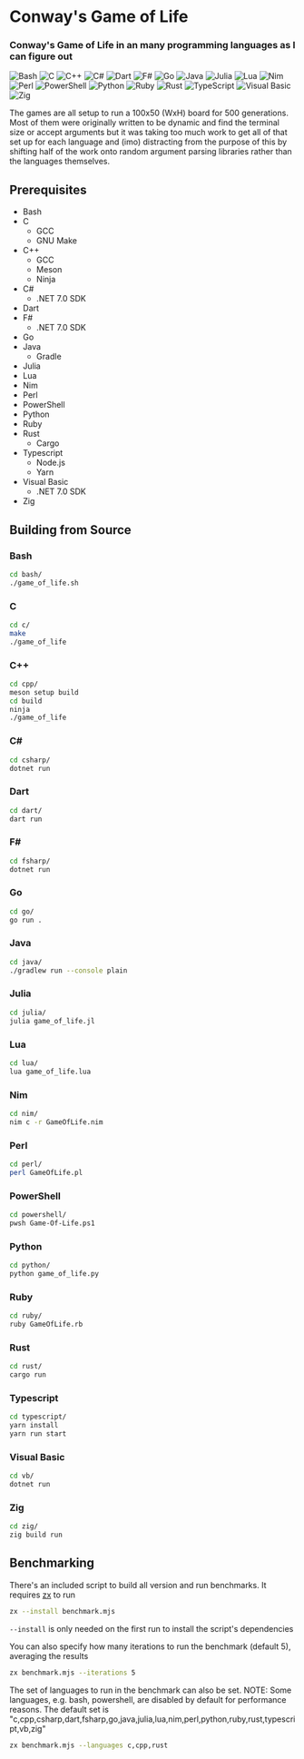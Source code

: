 # Conway's Game of Life

### Conway's Game of Life in an many programming languages as I can figure out

![Bash](https://img.shields.io/badge/bash-%23121011.svg?style=for-the-badge&logo=gnu-bash&logoColor=white)
![C](https://img.shields.io/badge/c-%2300599C.svg?style=for-the-badge&logo=c&logoColor=white)
![C++](https://img.shields.io/badge/c++-%2300599C.svg?style=for-the-badge&logo=c%2B%2B&logoColor=white)
![C#](https://img.shields.io/badge/c%23-%23239120.svg?style=for-the-badge&logo=.net&logoColor=white)
![Dart](https://img.shields.io/badge/dart-%230175C2.svg?style=for-the-badge&logo=dart&logoColor=white)
![F#](https://img.shields.io/badge/f%23-%2330B9DB.svg?style=for-the-badge&logo=.net&logoColor=white)
![Go](https://img.shields.io/badge/go-%2300ADD8.svg?style=for-the-badge&logo=go&logoColor=white)
![Java](https://img.shields.io/badge/java-%23ED8B00.svg?style=for-the-badge&logo=openjdk&logoColor=white)
![Julia](https://img.shields.io/badge/-Julia-9558B2?style=for-the-badge&logo=julia&logoColor=white)
![Lua](https://img.shields.io/badge/lua-%232C2D72.svg?style=for-the-badge&logo=lua&logoColor=white)
![Nim](https://img.shields.io/badge/nim-%23FFE953.svg?style=for-the-badge&logo=nim&logoColor=black)
![Perl](https://img.shields.io/badge/perl-%2339457E.svg?style=for-the-badge&logo=perl&logoColor=white)
![PowerShell](https://img.shields.io/badge/PowerShell-%235391FE.svg?style=for-the-badge&logo=powershell&logoColor=white)
![Python](https://img.shields.io/badge/python-3670A0?style=for-the-badge&logo=python&logoColor=ffdd54)
![Ruby](https://img.shields.io/badge/ruby-%23CC342D.svg?style=for-the-badge&logo=ruby&logoColor=white)
![Rust](https://img.shields.io/badge/rust-%23000000.svg?style=for-the-badge&logo=rust&logoColor=white)
![TypeScript](https://img.shields.io/badge/typescript-%23007ACC.svg?style=for-the-badge&logo=typescript&logoColor=white)
![Visual Basic](https://img.shields.io/badge/visual_basic-%2368217a.svg?style=for-the-badge&logo=.net&logoColor=white)
![Zig](https://img.shields.io/badge/Zig-%23F7A442.svg?style=for-the-badge&logo=zig&logoColor=black)

<!-- ![Assembly](https://img.shields.io/badge/Assembly-black?style=for-the-badge&logo=arm&logoColor=white)
![Fortran](https://img.shields.io/badge/D-AA0000.svg?style=for-the-badge&logo=d&logoColor=white)
![Elixir](https://img.shields.io/badge/elixir-%234B275F.svg?style=for-the-badge&logo=elixir&logoColor=white)
![F#](https://img.shields.io/badge/f%23-%23239120.svg?style=for-the-badge&logo=.net&logoColor=white)
![Fortran](https://img.shields.io/badge/Fortran-%23734F96.svg?style=for-the-badge&logo=fortran&logoColor=white)
![Go](https://img.shields.io/badge/go-%2300ADD8.svg?style=for-the-badge&logo=go&logoColor=white)
![Haskell](https://img.shields.io/badge/Haskell-5e5086?style=for-the-badge&logo=haskell&logoColor=white)
-->

The games are all setup to run a 100x50 (WxH) board for 500 generations. Most of them were originally written to be dynamic and find the terminal
size or accept arguments but it was taking too much work to get all of that set up for each language and (imo) distracting from the purpose of this
by shifting half of the work onto random argument parsing libraries rather than the languages themselves.

## Prerequisites

<!-- - Assembly
  - GNU Binutils (as & ld)
  - Raspberry Pi 4
 - D
  - GCC (GDC)
- Elixir
- Fortran
  - GCC (gfortran)
- Haskell
  - GHC
-->
- Bash
- C
  - GCC
  - GNU Make
- C++
  - GCC
  - Meson
  - Ninja
- C#
  - .NET 7.0 SDK
- Dart
- F#
  - .NET 7.0 SDK
- Go
- Java
  - Gradle
- Julia
- Lua
- Nim
- Perl
- PowerShell
- Python
- Ruby
- Rust
  - Cargo
- Typescript
  - Node.js
  - Yarn
- Visual Basic
  - .NET 7.0 SDK
- Zig

## Building from Source

<!-- ### Assembly

This is written for a Raspberry Pi 4 running aarch64 Linux

```sh
cd asm/
make
./game_of_life
``` -->

### Bash

```sh
cd bash/
./game_of_life.sh
```

### C

```sh
cd c/
make
./game_of_life
```

### C++

```sh
cd cpp/
meson setup build
cd build
ninja
./game_of_life
```

### C\#

```sh
cd csharp/
dotnet run
```

### Dart

```sh
cd dart/
dart run
```

<!-- ### Elixir

```sh
cd elixir/
elixir game_of_life.exs
``` -->

### F\#

```sh
cd fsharp/
dotnet run
```

### Go

```sh
cd go/
go run .
```

<!--
### Haskell

```sh
cd haskell/
ghc game_of_life.hs
./game_of_life
```
-->

### Java

```sh
cd java/
./gradlew run --console plain
```

### Julia

```sh
cd julia/
julia game_of_life.jl
```

### Lua

```sh
cd lua/
lua game_of_life.lua
```

### Nim

```sh
cd nim/
nim c -r GameOfLife.nim
```

### Perl

```sh
cd perl/
perl GameOfLife.pl
```

### PowerShell

```sh
cd powershell/
pwsh Game-Of-Life.ps1
```

### Python

```sh
cd python/
python game_of_life.py
```

### Ruby

```sh
cd ruby/
ruby GameOfLife.rb
```

### Rust

```sh
cd rust/
cargo run
```

### Typescript

```sh
cd typescript/
yarn install
yarn run start
```

### Visual Basic

```sh
cd vb/
dotnet run
```

### Zig

```sh
cd zig/
zig build run
```

## Benchmarking

There's an included script to build all version and run benchmarks. It requires [zx](https://github.org/google/zx) to run

```sh
zx --install benchmark.mjs
```

`--install` is only needed on the first run to install the script's dependencies

You can also specify how many iterations to run the benchmark (default 5), averaging the results

```sh
zx benchmark.mjs --iterations 5
```

The set of languages to run in the benchmark can also be set. NOTE: Some languages, e.g. bash, powershell, are disabled by default for performance reasons. The default set is "c,cpp,csharp,dart,fsharp,go,java,julia,lua,nim,perl,python,ruby,rust,typescript,vb,zig"

```sh
zx benchmark.mjs --languages c,cpp,rust
